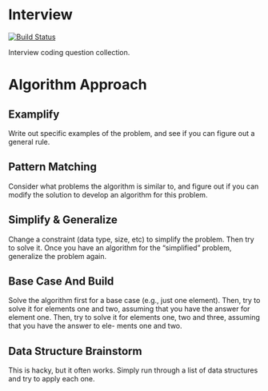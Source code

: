 # Interview
[![Build Status](https://travis-ci.org/czchen/interview.svg?branch=master)](https://travis-ci.org/czchen/interview)

Interview coding question collection.

# Algorithm Approach

## Examplify

Write out specific examples of the problem, and see if you can figure out a
general rule.

## Pattern Matching

Consider what problems the algorithm is similar to, and figure out if you can
modify the solution to develop an algorithm for this problem.

## Simplify & Generalize

Change a constraint (data type, size, etc) to simplify the problem. Then try to
solve it. Once you have an algorithm for the “simplified” problem, generalize
the problem again.

## Base Case And Build

Solve the algorithm first for a base case (e.g., just one element). Then, try
to solve it for elements one and two, assuming that you have the answer for
element one. Then, try to solve it for elements one, two and three, assuming
that you have the answer to ele- ments one and two.

## Data Structure Brainstorm

This is hacky, but it often works. Simply run through a list of data structures
and try to apply each one.
